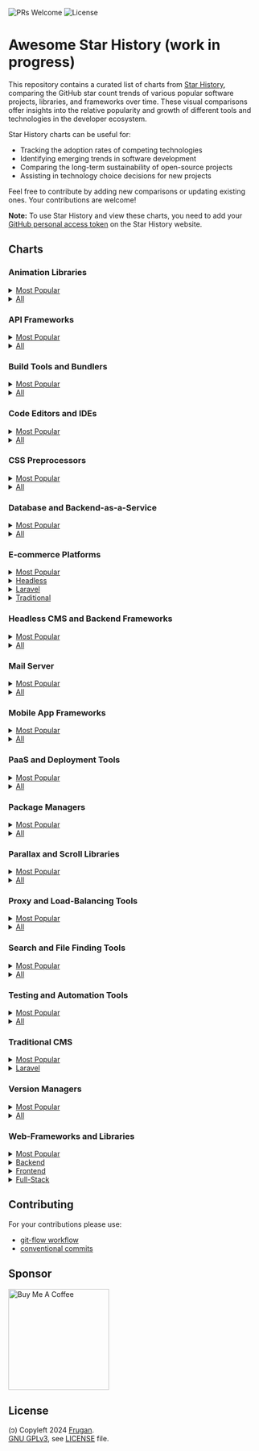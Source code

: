 ![PRs Welcome](https://img.shields.io/badge/PRs-welcome-brightgreen)
![License](https://img.shields.io/github/license/frugan-dev/acf-uppy)

# Awesome Star History (work in progress)

This repository contains a curated list of charts from [Star History](https://star-history.com), comparing the GitHub star count trends of various popular software projects, libraries, and frameworks over time. These visual comparisons offer insights into the relative popularity and growth of different tools and technologies in the developer ecosystem.

Star History charts can be useful for:

- Tracking the adoption rates of competing technologies
- Identifying emerging trends in software development
- Comparing the long-term sustainability of open-source projects
- Assisting in technology choice decisions for new projects

Feel free to contribute by adding new comparisons or updating existing ones. Your contributions are welcome!

**Note:** To use Star History and view these charts, you need to add your [GitHub personal access token](https://github.com/settings/tokens) on the Star History website.

## Charts

<!-- START_CHARTS -->

### Animation Libraries

<details>
<summary><a href="#animation-libraries-most-popular" onclick="this.closest('details').open = true;">Most Popular</a></summary>

[![Star History Chart](https://api.star-history.com/svg?repos=framer/motion%2Cgreensock/GSAP%2Cjuliangarnier/anime&type=Date)](https://star-history.com/#framer/motion&greensock/GSAP&juliangarnier/anime&Date)

</details>

<details>
<summary><a href="#animation-libraries-all" onclick="this.closest('details').open = true;">All</a></summary>

[![Star History Chart](https://api.star-history.com/svg?repos=d3/d3%2CFamous/engine%2Cframer/motion%2Cgreensock/GSAP%2ChrivingKings/animo%2Cjuliangarnier/anime%2Cmotiondivision/motionone%2Cvisionmedia/move.js&type=Date)](https://star-history.com/#d3/d3&Famous/engine&framer/motion&greensock/GSAP&hrivingKings/animo&juliangarnier/anime&motiondivision/motionone&visionmedia/move.js&Date)

</details>

### API Frameworks

<details>
<summary><a href="#api-frameworks-most-popular" onclick="this.closest('details').open = true;">Most Popular</a></summary>

[![Star History Chart](https://api.star-history.com/svg?repos=grpc/grpc%2Ctiangolo/fastapi&type=Date)](https://star-history.com/#grpc/grpc&tiangolo/fastapi&Date)

</details>

<details>
<summary><a href="#api-frameworks-all" onclick="this.closest('details').open = true;">All</a></summary>

[![Star History Chart](https://api.star-history.com/svg?repos=grpc/grpc%2Ctiangolo/fastapi%2Ctrpc/trpc&type=Date)](https://star-history.com/#grpc/grpc&tiangolo/fastapi&trpc/trpc&Date)

</details>

### Build Tools and Bundlers

<details>
<summary><a href="#build-tools-and-bundlers-most-popular" onclick="this.closest('details').open = true;">Most Popular</a></summary>

[![Star History Chart](https://api.star-history.com/svg?repos=evanw/esbuild%2Cvitejs/vite%2Cwebpack/webpack&type=Date)](https://star-history.com/#evanw/esbuild&vitejs/vite&webpack/webpack&Date)

</details>

<details>
<summary><a href="#build-tools-and-bundlers-all" onclick="this.closest('details').open = true;">All</a></summary>

[![Star History Chart](https://api.star-history.com/svg?repos=evanw/esbuild%2Cgulpjs/gulp%2Cgruntjs/grunt%2Cparcel-bundler/parcel%2Crollup/rollup%2Cvitejs/vite%2Cwebpack/webpack&type=Date)](https://star-history.com/#evanw/esbuild&gulpjs/gulp&gruntjs/grunt&parcel-bundler/parcel&rollup/rollup&vitejs/vite&webpack/webpack&Date)

</details>

### Code Editors and IDEs

<details>
<summary><a href="#code-editors-and-ides-most-popular" onclick="this.closest('details').open = true;">Most Popular</a></summary>

[![Star History Chart](https://api.star-history.com/svg?repos=atom/atom%2Csoft/vscode%2Cvim/vim&type=Date)](https://star-history.com/#atom/atom&soft/vscode&vim/vim&Date)

</details>

<details>
<summary><a href="#code-editors-and-ides-all" onclick="this.closest('details').open = true;">All</a></summary>

[![Star History Chart](https://api.star-history.com/svg?repos=adobe/brackets%2Capache/netbeans%2Catom/atom%2Ceclipse/che%2Ceclipse/pdt%2Ceranif/codelite%2CKomodo/KomodoEdit%2Csoft/vscode%2Cvim/vim&type=Date)](https://star-history.com/#adobe/brackets&apache/netbeans&atom/atom&eclipse/che&eclipse/pdt&eranif/codelite&Komodo/KomodoEdit&soft/vscode&vim/vim&Date)

</details>

### CSS Preprocessors

<details>
<summary><a href="#css-preprocessors-most-popular" onclick="this.closest('details').open = true;">Most Popular</a></summary>

[![Star History Chart](https://api.star-history.com/svg?repos=postcss/postcss%2Csass/sass&type=Date)](https://star-history.com/#postcss/postcss&sass/sass&Date)

</details>

<details>
<summary><a href="#css-preprocessors-all" onclick="this.closest('details').open = true;">All</a></summary>

[![Star History Chart](https://api.star-history.com/svg?repos=less/less.js%2Cpostcss/postcss%2Csass/sass%2Cstylus/stylus&type=Date)](https://star-history.com/#less/less.js&postcss/postcss&sass/sass&stylus/stylus&Date)

</details>

### Database and Backend-as-a-Service

<details>
<summary><a href="#database-and-backend-as-a-service-most-popular" onclick="this.closest('details').open = true;">Most Popular</a></summary>

[![Star History Chart](https://api.star-history.com/svg?repos=mongodb/mongo%2Credis/redis%2Csupabase/supabase&type=Date)](https://star-history.com/#mongodb/mongo&redis/redis&supabase/supabase&Date)

</details>

<details>
<summary><a href="#database-and-backend-as-a-service-all" onclick="this.closest('details').open = true;">All</a></summary>

[![Star History Chart](https://api.star-history.com/svg?repos=arangodb/arangodb%2Cback4app/parse-server%2Ckuzzleio/kuzzle%2Cmongodb/mongo%2Cparse-community/parse-server%2Credis/redis%2Csupabase/supabase&type=Date)](https://star-history.com/#arangodb/arangodb&back4app/parse-server&kuzzleio/kuzzle&mongodb/mongo&parse-community/parse-server&redis/redis&supabase/supabase&Date)

</details>

### E-commerce Platforms

<details>
<summary><a href="#e-commerce-platforms-most-popular" onclick="this.closest('details').open = true;">Most Popular</a></summary>

[![Star History Chart](https://api.star-history.com/svg?repos=magento/magento2%2Cmedusajs/medusa%2Csaleor/saleor%2Cspree/spree%2Cwoocommerce/woocommerce&type=Date)](https://star-history.com/#magento/magento2&medusajs/medusa&saleor/saleor&spree/spree&woocommerce/woocommerce&Date)

</details>

<details>
<summary><a href="#e-commerce-platforms-headless" onclick="this.closest('details').open = true;">Headless</a></summary>

[![Star History Chart](https://api.star-history.com/svg?repos=medusajs/medusa%2Creactioncommerce/reaction%2Csaleor/saleor%2Cvendure-ecommerce/vendure&type=Date)](https://star-history.com/#medusajs/medusa&reactioncommerce/reaction&saleor/saleor&vendure-ecommerce/vendure&Date)

</details>

<details>
<summary><a href="#e-commerce-platforms-laravel" onclick="this.closest('details').open = true;">Laravel</a></summary>

[![Star History Chart](https://api.star-history.com/svg?repos=aimeos/aimeos-laravel%2Cavored/laravel-ecommerce%2Cbagisto/bagisto&type=Date)](https://star-history.com/#aimeos/aimeos-laravel&avored/laravel-ecommerce&bagisto/bagisto&Date)

</details>

<details>
<summary><a href="#e-commerce-platforms-traditional" onclick="this.closest('details').open = true;">Traditional</a></summary>

[![Star History Chart](https://api.star-history.com/svg?repos=magento/magento2%2Csolidusio/solidus%2Cspree/spree%2Cthelia/thelia%2Cwoocommerce/woocommerce&type=Date)](https://star-history.com/#magento/magento2&solidusio/solidus&spree/spree&thelia/thelia&woocommerce/woocommerce&Date)

</details>

### Headless CMS and Backend Frameworks

<details>
<summary><a href="#headless-cms-and-backend-frameworks-most-popular" onclick="this.closest('details').open = true;">Most Popular</a></summary>

[![Star History Chart](https://api.star-history.com/svg?repos=directus/directus%2Chasura/graphql-engine%2Cstrapi/strapi&type=Date)](https://star-history.com/#directus/directus&hasura/graphql-engine&strapi/strapi&Date)

</details>

<details>
<summary><a href="#headless-cms-and-backend-frameworks-all" onclick="this.closest('details').open = true;">All</a></summary>

[![Star History Chart](https://api.star-history.com/svg?repos=amplication/amplication%2Cappwrite/appwrite%2Cdirectus/directus%2Chasura/graphql-engine%2Ckeystonejs/keystone%2Cstrapi/strapi&type=Date)](https://star-history.com/#amplication/amplication&appwrite/appwrite&directus/directus&hasura/graphql-engine&keystonejs/keystone&strapi/strapi&Date)

</details>

### Mail Server

<details>
<summary><a href="#mail-server-most-popular" onclick="this.closest('details').open = true;">Most Popular</a></summary>

[![Star History Chart](https://api.star-history.com/svg?repos=docker-mailserver/docker-mailserver%2Cmail-in-a-box/mailinabox&type=Date)](https://star-history.com/#docker-mailserver/docker-mailserver&mail-in-a-box/mailinabox&Date)

</details>

<details>
<summary><a href="#mail-server-all" onclick="this.closest('details').open = true;">All</a></summary>

[![Star History Chart](https://api.star-history.com/svg?repos=docker-mailserver/docker-mailserver%2Ciredmail/iRedMail%2Cmailcow/mailcow-dockerized%2Cmail-in-a-box/mailinabox%2CMailu/Mailu%2Cmodoboa/modoboa%2Cnodemailer/wildduck%2Cpostalserver/postal%2Cstalwartlabs/mail-server&type=Date)](https://star-history.com/#docker-mailserver/docker-mailserver&iredmail/iRedMail&mailcow/mailcow-dockerized&mail-in-a-box/mailinabox&Mailu/Mailu&modoboa/modoboa&nodemailer/wildduck&postalserver/postal&stalwartlabs/mail-server&Date)

</details>

### Mobile App Frameworks

<details>
<summary><a href="#mobile-app-frameworks-most-popular" onclick="this.closest('details').open = true;">Most Popular</a></summary>

[![Star History Chart](https://api.star-history.com/svg?repos=facebook/react-native%2Cflutter/flutter&type=Date)](https://star-history.com/#facebook/react-native&flutter/flutter&Date)

</details>

<details>
<summary><a href="#mobile-app-frameworks-all" onclick="this.closest('details').open = true;">All</a></summary>

[![Star History Chart](https://api.star-history.com/svg?repos=apache/cordova%2Cfacebook/react-native%2Cflutter/flutter%2Cionic-team/ionic-framework%2Cquasarframework/quasar%2Cxamarin/xamarin-macios&type=Date)](https://star-history.com/#apache/cordova&facebook/react-native&flutter/flutter&ionic-team/ionic-framework&quasarframework/quasar&xamarin/xamarin-macios&Date)

</details>

### PaaS and Deployment Tools

<details>
<summary><a href="#paas-and-deployment-tools-most-popular" onclick="this.closest('details').open = true;">Most Popular</a></summary>

[![Star History Chart](https://api.star-history.com/svg?repos=appwrite/appwrite%2Cdokku/dokku%2Clocalstack/localstack&type=Date)](https://star-history.com/#appwrite/appwrite&dokku/dokku&localstack/localstack&Date)

</details>

<details>
<summary><a href="#paas-and-deployment-tools-all" onclick="this.closest('details').open = true;">All</a></summary>

[![Star History Chart](https://api.star-history.com/svg?repos=appwrite/appwrite%2Ccaprover/caprover%2Ccloud-ark/kubeplus%2Ccloudpanel-io/cloudpanel-ce%2Ccoollabsio/coolify%2Cdokku/dokku%2Charvester/harvester%2Ckubero-dev/kubero%2Cloft-sh/devpod%2Clocalstack/localstack%2Cmetrue/fx%2Copenfaas/faas&type=Date)](https://star-history.com/#appwrite/appwrite&caprover/caprover&cloud-ark/kubeplus&cloudpanel-io/cloudpanel-ce&coollabsio/coolify&dokku/dokku&harvester/harvester&kubero-dev/kubero&loft-sh/devpod&localstack/localstack&metrue/fx&openfaas/faas&Date)

</details>

### Package Managers

<details>
<summary><a href="#package-managers-most-popular" onclick="this.closest('details').open = true;">Most Popular</a></summary>

[![Star History Chart](https://api.star-history.com/svg?repos=npm/cli%2Cpnpm/pnpm%2Cyarnpkg/berry&type=Date)](https://star-history.com/#npm/cli&pnpm/pnpm&yarnpkg/berry&Date)

</details>

<details>
<summary><a href="#package-managers-all" onclick="this.closest('details').open = true;">All</a></summary>

[![Star History Chart](https://api.star-history.com/svg?repos=denoland/deno%2Cnodejs/node%2Cnpm/cli%2Coven-sh/bun%2Cpnpm/pnpm%2Cyarnpkg/berry&type=Date)](https://star-history.com/#denoland/deno&nodejs/node&npm/cli&oven-sh/bun&pnpm/pnpm&yarnpkg/berry&Date)

</details>

### Parallax and Scroll Libraries

<details>
<summary><a href="#parallax-and-scroll-libraries-most-popular" onclick="this.closest('details').open = true;">Most Popular</a></summary>

[![Star History Chart](https://api.star-history.com/svg?repos=dixonandmoe/rellax%2Cjanpaepke/ScrollMagic&type=Date)](https://star-history.com/#dixonandmoe/rellax&janpaepke/ScrollMagic&Date)

</details>

<details>
<summary><a href="#parallax-and-scroll-libraries-all" onclick="this.closest('details').open = true;">All</a></summary>

[![Star History Chart](https://api.star-history.com/svg?repos=ChrisCavs/rallax.js%2Cdixonandmoe/rellax%2Celecterious/basicScroll%2Cgeosigno/simpleParallax.js%2Cjanpaepke/ScrollMagic%2Cnk-o/jarallax&type=Date)](https://star-history.com/#ChrisCavs/rallax.js&dixonandmoe/rellax&electerious/basicScroll&geosigno/simpleParallax.js&janpaepke/ScrollMagic&nk-o/jarallax&Date)

</details>

### Proxy and Load-Balancing Tools

<details>
<summary><a href="#proxy-and-load-balancing-tools-most-popular" onclick="this.closest('details').open = true;">Most Popular</a></summary>

[![Star History Chart](https://api.star-history.com/svg?repos=caddyserver/caddy%2Cenvoyproxy/envoy%2Ctraefik/traefik&type=Date)](https://star-history.com/#caddyserver/caddy&envoyproxy/envoy&traefik/traefik&Date)

</details>

<details>
<summary><a href="#proxy-and-load-balancing-tools-all" onclick="this.closest('details').open = true;">All</a></summary>

[![Star History Chart](https://api.star-history.com/svg?repos=caddyserver/caddy%2Cenvoyproxy/envoy%2Cflomesh-io/pipy%2Chaproxy/haproxy%2Clinuxserver/docker-swag%2CNginxProxyManager/nginx-proxy-manager%2Ctinyproxy/tinyproxy%2Ctraefik/traefik%2Cumputun/reproxy&type=Date)](https://star-history.com/#caddyserver/caddy&envoyproxy/envoy&flomesh-io/pipy&haproxy/haproxy&linuxserver/docker-swag&NginxProxyManager/nginx-proxy-manager&tinyproxy/tinyproxy&traefik/traefik&umputun/reproxy&Date)

</details>

### Search and File Finding Tools

<details>
<summary><a href="#search-and-file-finding-tools-most-popular" onclick="this.closest('details').open = true;">Most Popular</a></summary>

[![Star History Chart](https://api.star-history.com/svg?repos=BurntSushi/ripgrep%2Cjunegunn/fzf&type=Date)](https://star-history.com/#BurntSushi/ripgrep&junegunn/fzf&Date)

</details>

<details>
<summary><a href="#search-and-file-finding-tools-all" onclick="this.closest('details').open = true;">All</a></summary>

[![Star History Chart](https://api.star-history.com/svg?repos=beyondgrep/ack3%2CBurntSushi/ripgrep%2Cggreer/the_silver_searcher%2Cjunegunn/fzf%2Csharkdp/fd&type=Date)](https://star-history.com/#beyondgrep/ack3&BurntSushi/ripgrep&ggreer/the_silver_searcher&junegunn/fzf&sharkdp/fd&Date)

</details>

### Testing and Automation Tools

<details>
<summary><a href="#testing-and-automation-tools-most-popular" onclick="this.closest('details').open = true;">Most Popular</a></summary>

[![Star History Chart](https://api.star-history.com/svg?repos=cypress-io/cypress%2Cmicrosoft/playwright%2Cpuppeteer/puppeteer&type=Date)](https://star-history.com/#cypress-io/cypress&microsoft/playwright&puppeteer/puppeteer&Date)

</details>

<details>
<summary><a href="#testing-and-automation-tools-all" onclick="this.closest('details').open = true;">All</a></summary>

[![Star History Chart](https://api.star-history.com/svg?repos=AutomaApp/automa%2Ccypress-io/cypress%2CDevExpress/testcafe%2Ckeploy/keploy%2Claravel/dusk%2Cmicrosoft/playwright%2Cnightwatchjs/nightwatch%2Cpuppeteer/puppeteer%2CSeleniumHQ/selenium&type=Date)](https://star-history.com/#AutomaApp/automa&cypress-io/cypress&DevExpress/testcafe&keploy/keploy&laravel/dusk&microsoft/playwright&nightwatchjs/nightwatch&puppeteer/puppeteer&SeleniumHQ/selenium&Date)

</details>

### Traditional CMS

<details>
<summary><a href="#traditional-cms-most-popular" onclick="this.closest('details').open = true;">Most Popular</a></summary>

[![Star History Chart](https://api.star-history.com/svg?repos=drupal/drupal%2Cwordpress/wordpress&type=Date)](https://star-history.com/#drupal/drupal&wordpress/wordpress&Date)

</details>

<details>
<summary><a href="#traditional-cms-laravel" onclick="this.closest('details').open = true;">Laravel</a></summary>

[![Star History Chart](https://api.star-history.com/svg?repos=area17/twill%2Cfilamentphp/filament%2CLavaLite/cms%2Cmicroweber/microweber%2Coctobercms/october%2Cpyrocms/pyrocms%2Cstatamic/cms%2Ctypicms/base%2Cwintercms/winter&type=Date)](https://star-history.com/#area17/twill&filamentphp/filament&LavaLite/cms&microweber/microweber&octobercms/october&pyrocms/pyrocms&statamic/cms&typicms/base&wintercms/winter&Date)

</details>

### Version Managers

<details>
<summary><a href="#version-managers-most-popular" onclick="this.closest('details').open = true;">Most Popular</a></summary>

[![Star History Chart](https://api.star-history.com/svg?repos=asdf-vm/asdf%2Cnvm-sh/nvm%2Cpyenv/pyenv&type=Date)](https://star-history.com/#asdf-vm/asdf&nvm-sh/nvm&pyenv/pyenv&Date)

</details>

<details>
<summary><a href="#version-managers-all" onclick="this.closest('details').open = true;">All</a></summary>

[![Star History Chart](https://api.star-history.com/svg?repos=asdf-vm/asdf%2Cjdx/mise%2Cjenv/jenv%2Cmoovweb/gvm%2Cnvm-sh/nvm%2Cpyenv/pyenv%2Crbenv/rbenv%2CSchniz/fnm&type=Date)](https://star-history.com/#asdf-vm/asdf&jdx/mise&jenv/jenv&moovweb/gvm&nvm-sh/nvm&pyenv/pyenv&rbenv/rbenv&Schniz/fnm&Date)

</details>

### Web-Frameworks and Libraries

<details>
<summary><a href="#web-frameworks-and-libraries-most-popular" onclick="this.closest('details').open = true;">Most Popular</a></summary>

[![Star History Chart](https://api.star-history.com/svg?repos=angularjs/angularjs%2Cexpressjs/express%2Cnestjs/nest%2Csveltejs/svelte%2Cvercel/next.js&type=Date)](https://star-history.com/#angularjs/angularjs&expressjs/express&nestjs/nest&sveltejs/svelte&vercel/next.js&Date)

</details>

<details>
<summary><a href="#web-frameworks-and-libraries-backend" onclick="this.closest('details').open = true;">Backend</a></summary>

[![Star History Chart](https://api.star-history.com/svg?repos=expressjs/express%2Cfastify/fastify%2Chapijs/hapi%2Ckoajs/koa%2Cnestjs/nest&type=Date)](https://star-history.com/#expressjs/express&fastify/fastify&hapijs/hapi&koajs/koa&nestjs/nest&Date)

</details>

<details>
<summary><a href="#web-frameworks-and-libraries-frontend" onclick="this.closest('details').open = true;">Frontend</a></summary>

[![Star History Chart](https://api.star-history.com/svg?repos=alpinejs/alpine%2Cbigskysoftware/htmx%2CBuilderIO/qwik%2Cngrx/platform%2Cquasarframework/quasar%2Creduxjs/redux%2Csveltejs/svelte%2Cuikit/uikit%2Cvercel/next.js&type=Date)](https://star-history.com/#alpinejs/alpine&bigskysoftware/htmx&BuilderIO/qwik&ngrx/platform&quasarframework/quasar&reduxjs/redux&sveltejs/svelte&uikit/uikit&vercel/next.js&Date)

</details>

<details>
<summary><a href="#web-frameworks-and-libraries-full-stack" onclick="this.closest('details').open = true;">Full-Stack</a></summary>

[![Star History Chart](https://api.star-history.com/svg?repos=balderdashy/sails%2Cderbyjs/derby%2Cmeteor/meteor&type=Date)](https://star-history.com/#balderdashy/sails&derbyjs/derby&meteor/meteor&Date)

</details>

<!-- END_CHARTS -->

## Contributing

For your contributions please use:

- [git-flow workflow](https://danielkummer.github.io/git-flow-cheatsheet/)
- [conventional commits](https://www.conventionalcommits.org)

## Sponsor

[<img src="https://cdn.buymeacoffee.com/buttons/v2/default-yellow.png" width="200" alt="Buy Me A Coffee">](https://buymeacoff.ee/frugan)

## License

(ɔ) Copyleft 2024 [Frugan](https://frugan.it).  
[GNU GPLv3](https://choosealicense.com/licenses/gpl-3.0/), see [LICENSE](LICENSE) file.

